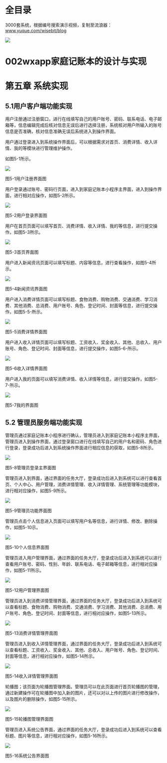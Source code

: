 # 全目录

3000套系统，根据编号搜索演示视频，复制至流浪器：www.yuque.com/wisebit/blog


![](https://bitwise.oss-cn-heyuan.aliyuncs.com/2024/11/06/qq_wechat.png)
# 002wxapp家庭记账本的设计与实现
# 第五章 系统实现
## 5.1用户客户端功能实现
用户注册通过注册窗口，进行在线填写自己的用户账号、密码、联系电话、电子邮箱等，信息编辑完成后核对信息无误后进行选择注册，系统核对用户所输入的账号信息是否准确，核对信息准确无误后系统进入到操作界面。

用户通过登录进入到系统操作界面后，可以根据需求对首页、消费详情、收入详情、我的等模块进行管理维护操作。

如图5-1所示。

![](/md/blog.010.png)

图5-1用户注册界面图

用户登录通过账号、密码行页面，进入到家庭记账本小程序主界面，进入到操作界面，进行相对应操作，如图5-2所示。

![](/md/blog.011.png)

图5-2用户登录界面图

用户在首页页面可以填写首页、消费详情、收入详情、我的等信息，进行提交操作，如图5-3所示。

![](/md/blog.012.png)

图5-3首页界面图

用户进入新闻资讯页面可以填写标题、内容等信息，进行查看操作，如图5-4所示。

![](/md/blog.013.png)

图5-4新闻资讯界面图

用户进入消费详情页面可以填写标题、食物消费、购物消费、交通消费、学习消费、其他消费、总消费、用户账号、角色、登记时间、封面等信息，进行提交操作，如图5-5-所示。

![](/md/blog.014.png)

图5-5消费详情界面图

用户进入收入详情页面可以填写标题、工资收入、奖金收入、其他、总收入、用户账号、角色、登记时间、封面等信息，进行提交操作，如图5-6-所示。

![](/md/blog.015.png)

图5-6收入详情界面图

用户进入我的页面可以填写消费详情、收入详情等信息，进行提交操作，如图5-7-所示。

![](/md/blog.016.png)

图5-7我的界面图

## 5.2 管理员服务端功能实现
管理员通过家庭记账本小程序进行确认，管理员进入到家庭记账本小程序主界面，管理员进入到操作界面，通过登录窗口进行在线填写自己的用户名和密码、角色进行登录，登录成功后进入到系统操作界面进行相应信息的获取，如图5-8所示。

![](/md/blog.017.png)

图5-8管理员登录主界面图

管理员进入到界面，通过界面的任务大厅，登录成功后进入到系统可以进行查看首页、个人中心、用户管理，消费详情管理、收入详情管理、系统管理等功能模块，进行相对应操作，如图5-9所示。

![](/md/blog.018.png)

图5-9管理员功能界面图

管理员点击个人信息进入页面可以填写用户名等信息，进行详情、修改、删除操作，如图5-10示。

![](/md/blog.019.png)

图5-10个人信息界面图

管理员进入用户管理界面，通过界面的任务大厅，登录成功后进入到系统可以进行查看用户账号、密码、性别、年龄、联系电话、电子邮箱等信息，进行相对应操作，如图5-11所示。

![](/md/blog.020.png)

图5-12用户管理界面图

管理员进入到消费详情管理界面，通过界面的任务大厅，登录成功后进入到系统可以查看标题、食物消费、购物消费、交通消费、学习消费、其他消费、总消费、用户账号、角色、登记时间、封面等信息，进行相对应操作，如图5-13所示。

![](/md/blog.021.png)

图5-13消费详情管理界面图

管理员进入到收入详情管理界面，通过界面的任务大厅，登录成功后进入到系统可以查看标题、工资收入、奖金收入、其他、总收入、用户账号、角色、登记时间、封面等信息，进行相对应操作，如图5-14所示。

![](/md/blog.022.png)

图5-14收入详情管理界面图

轮播图；该页面为轮播图管理界面。管理员可以在此页面进行首页轮播图的管理，通过新建操作可在轮播图中加入新的图片，还可以对以上传的图片进行修改操作，以及图片的删除操作，如图5-15所示。

![](/md/blog.023.png)

图5-15轮播图管理界面图

管理员进入系统公告界面，通过界面的任务大厅，登录成功后进入到系统可以查看标题、图片等信息，进行相对应操作，如图5-16所示。

![](/md/blog.024.png)

图5-16系统公告界面图



